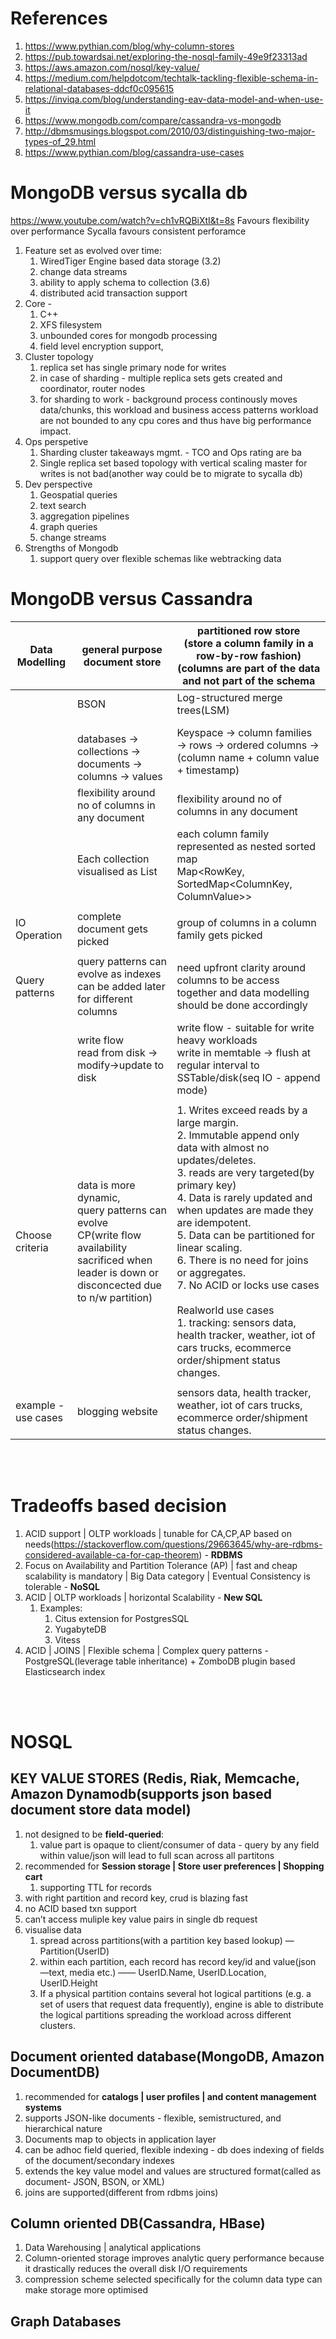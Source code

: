 # References
1. https://www.pythian.com/blog/why-column-stores
2. https://pub.towardsai.net/exploring-the-nosql-family-49e9f23313ad
3. https://aws.amazon.com/nosql/key-value/
4. https://medium.com/helpdotcom/techtalk-tackling-flexible-schema-in-relational-databases-ddcf0c095615
5. https://inviqa.com/blog/understanding-eav-data-model-and-when-use-it
6. https://www.mongodb.com/compare/cassandra-vs-mongodb
7. http://dbmsmusings.blogspot.com/2010/03/distinguishing-two-major-types-of_29.html
8. https://www.pythian.com/blog/cassandra-use-cases


# MongoDB versus sycalla db
https://www.youtube.com/watch?v=ch1vRQBiXtI&t=8s
Favours flexibility over performance
Sycalla favours consistent perforamce
1. Feature set as evolved over time:
   1. WiredTiger Engine based data storage (3.2)
   2. change data streams
   3. ability to apply schema to collection (3.6)
   4. distributed acid transaction support
2. Core -
   1. C++
   2. XFS filesystem
   3. unbounded cores for mongodb processing
   4. field level encryption support, 
3. Cluster topology
   1. replica set has single primary node for writes
   2. in case of sharding - multiple replica sets gets created and coordinator, router nodes
   3. for sharding to work - background process continously moves data/chunks, this workload and business access patterns
      workload are not bounded to any cpu cores and thus have big performance impact.
4. Ops perspetive
   1. Sharding cluster takeaways mgmt. -  TCO and Ops rating are ba
   2. Single replica set based topology with vertical scaling master for writes is not bad(another way could be to migrate to sycalla db)
5. Dev perspective
   1. Geospatial queries
   2. text search
   3. aggregation pipelines
   4. graph queries
   5. change streams
6. Strengths of Mongodb
   1. support query over flexible schemas like webtracking data
   
# MongoDB versus Cassandra

| Data Modelling | general purpose document store | partitioned row store<br>(store a column family in a row-by-row fashion)<br>(columns are part of the data and not part of the schema |
| --- | --- | --- |
|  | BSON | Log-structured merge trees(LSM) |
|  | <br>databases -> collections -> documents -> columns -> values | Keyspace -> column families  -> rows -> ordered columns -> (column name + column value + timestamp) |
|  | flexibility around no of columns in any document | flexibility around no of columns in any document |
|  | Each collection visualised as List<JSON> | each column family represented as nested sorted map<br>Map<RowKey, SortedMap<ColumnKey, ColumnValue>> |
|  |  |  |
| IO Operation | complete document gets picked | group of columns in a column family gets picked |
|  |  |  |
| Query patterns | query patterns can evolve as indexes can be added later for different columns | need upfront clarity around columns to be access together and data modelling should be done accordingly |
|  | write flow<br>read from disk -> modify->update to disk | write flow - suitable for write heavy workloads<br>write in memtable -> flush at regular interval to SSTable/disk(seq IO - append mode) |
|  |  |  |
| Choose criteria | data is more dynamic, <br>query patterns can evolve<br>CP(write flow availability sacrificed when leader is down or disconcected due to n/w partition) | 1. Writes exceed reads by a large margin. <br>2. Immutable append only data with almost no updates/deletes.<br>3. reads are very targeted(by primary key)<br>4. Data is rarely updated and when updates are made they are idempotent.<br>5. Data can be partitioned for linear scaling.<br>6. There is no need for joins or aggregates.<br>7. No ACID or locks use cases<br><br>Realworld use cases<br>1. tracking: sensors data, health tracker, weather, iot of cars trucks, ecommerce order/shipment status changes. |
|  |  |  |
| example - use cases | blogging website | sensors data, health tracker, weather, iot of cars trucks, ecommerce order/shipment status changes. |

<br />
<br />

# Tradeoffs based decision
1. ACID support | OLTP workloads | tunable for CA,CP,AP based on needs(https://stackoverflow.com/questions/29663645/why-are-rdbms-considered-available-ca-for-cap-theorem) - **RDBMS**    
3. Focus on Availability and Partition Tolerance (AP) | fast and cheap scalability is mandatory | Big Data category | Eventual Consistency is tolerable - **NoSQL**
4. ACID | OLTP workloads | horizontal Scalability - **New SQL**
   1. Examples:
       1. Citus extension for PostgresSQL
       2. YugabyteDB
       3. Vitess
5. ACID | JOINS | Flexible schema | Complex query patterns - PostgreSQL(leverage table inheritance) + ZomboDB plugin based Elasticsearch index

<br />
<br />

# NOSQL
## KEY VALUE STORES (Redis, Riak, Memcache, Amazon Dynamodb(supports json based document store data model)
1. not designed to be **field-queried**:
   1. value part is opaque to client/consumer of data - query by any field within value/json will lead to full scan across all partitons
2. recommended for **Session storage | Store user preferences |  Shopping cart**
   1. supporting  TTL for records
3. with right partition and record key, crud is blazing fast
4. no ACID based txn support
5. can’t access muliple key value pairs in single db request
6. visualise data
   1. spread across partitions(with a partition key based lookup) — Partition(UserID)
   2. within each partition, each record has record key/id and value(json —text, media etc.) —— UserID.Name, UserID.Location, UserID.Height
   3. If a physical partition contains several hot logical partitions (e.g. a set of users that request data frequently), engine is able to distribute the logical partitions spreading the workload across different clusters. 

## Document oriented database(MongoDB, Amazon DocumentDB)
1. recommended for **catalogs | user profiles | and content management systems**
2. supports JSON-like documents - flexible, semistructured, and hierarchical nature
3. Documents map to objects in application layer 
4. can be adhoc field queried, flexible indexing - db does indexing of fields of the document/secondary indexes
5. extends the key value model and values are structured format(called as document- JSON, BSON, or XML)
6. joins are supported(different from rdbms joins)

## Column oriented DB(Cassandra, HBase)
1. Data Warehousing |  analytical applications
2. Column-oriented storage improves analytic query performance because it drastically reduces the overall disk I/O requirements
3. compression scheme selected specifically for the column data type can make storage more optimised

## Graph Databases
